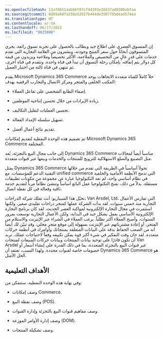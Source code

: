 ```yaml
---
ms.openlocfilehash: 13af8651aabb6f87cf44393e28d37ad0300abfaa
ms.sourcegitcommit: 6d89a68fa258a52927b444de3507785dead574ea
ms.translationtype: HT
ms.contentlocale: ar-SA
ms.lasthandoff: 06/17/2022
ms.locfileid: "9025080"
---
```

إن المتسوق العصري على اطلاع جيد ويطالب بالحصول على تجربة تسوق رائعة. يجري المتسوقون أبحاثاً حول سعر المنتج وجودته، ويشترون من العلامة التجارية التي تقدم خدمات على قدرٍ عالٍ من التخصيص والملاءمة، الأكثر تخصيصاً وملاءمة ويزيدون من قيمة كل دولار يتم إنفاقه. بإمكان رحلة التسوق أن تبدأ في قناة واحدة، وتتقدم في قناة أخرى، ثم تنتهي في قناة ثالثة من اختيار العميل.

يقدم Microsoft Dynamics 365 Commerce حلاً كاملاً للقناة متعددة الاتجاهات يوحد المكتب الخلفي والمتجر ومركز الاتصال والتجارب الرقمية بهدف:

- إضفاء الطابع الشخصي على تفاعل العملاء.

- زيادة الإيرادات من خلال تحسين إنتاجية الموظفين.

- تحسين العمليات لتقليل التكاليف. 

- تسهيل سلسله الإمداد الفعالة.

- تقديم نتائج أعمال أفضل.

تم تصميم هذه الوحدة النمطية لتقديم إمكانيات Microsoft Dynamics 365 Commerce المختلفة.

إلى جانب مجال البيع بالتجزئة، يُعد Dynamics 365 Commerce مناسباً أيضاً لمجالات مثل التصنيع والسلع الاستهلاكية للترويج للمنتجات والخدمات وبيعها عبر قنوات متعددة. 

يمثل Dynamics 365 Commerce تحولاً أساسياً في الطريقة التي تقدم من خلالها التقنية الدعم للمؤسسات. مع unified commerce التي تدمج الأنظمة الأمامية والخلفية في نظام أساسي واحد، لم تعد التكنولوجيا عبارة عن مجموعة من مكونات تطبيقات مستقلة. بدلاً من ذلك، تمنح التكنولوجيا عمل البائع أساساً وتنشئ نظاماً مرناً لتقديم خدمة ثاقبة وفعالة في كل نقطة اتصال.

تخيّل هذا السيناريو: أنت تملك شركة الدراجات، Van Arsdel, Ltd، التي تمارس الأعمال التجارية منذ خمس سنوات. لقد بدأت الشركة عملها كمتجر دراجات تقليدي صغير، ولكنها استثمرت في مجال التجارة الإلكترونية لمواكبة العصر الحديث. لقد كان برنامج التجارة الإلكترونية الأساسي يعمل بشكل جيد في البداية، ولكن الأعمال التجارية توسعت بمرور السنوات، وأصبح العملاء أكثر تطلباً. يرغب العملاء في الشراء عبر الإنترنت والاستلام من المتجر، أو إعادة مشترياتهم عبر الإنترنت بسهولة إلى موقع متجر محلي. وقد تبيّن لك أيضاً أنه من الصعب الحفاظ بدقة على البيانات المتعلقة بمنتجاتك وأوامرك في أنظمة حركات متعددة. لقد حان وقت التفكير في شيء أكثر قوة يمكن تكييفه وفقاً لاحتياجات عملك. تريد أن تكون قادرًا على توحيد بيانات المنتجات وبيانات حركات المبيعات لمنتجات Van Arsdel عبر قنوات البيع بالتجزئة المتعددة، بما في ذلك القدرة على إنشاء أسعار أو خصومات خاصة لقنوات محددة. ولهذا السبب، تعتقد أن Dynamics 365 Commerce هو الحل الأمثل.

## <a name="learning-objectives"></a>الأهداف التعليمية

وفي نهاية هذه الوحدة النمطية، ستتمكن من:

- وصف إمكانات Commerce.

- وصف نقطة البيع (POS).

- وصف مفاهيم قنوات البيع بالتجزئة وإدارة القنوات. 

- وصف إدارة الأوامر الموزعة (DOM). 

- وصف تشكيلة المنتجات.
